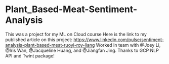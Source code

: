 # Plant_Based-Meat-Sentiment-Analysis
This was a project for my ML on Cloud course
Here is the link to my published article on this project: https://www.linkedin.com/pulse/sentiment-analysis-plant-based-meat-ruoyi-roy-liang
Worked in team with @Joey Li, @Iris Wan, @Jacqueline Huang, and @Jiangfan Jing.
Thanks to GCP NLP API and Twint package!
